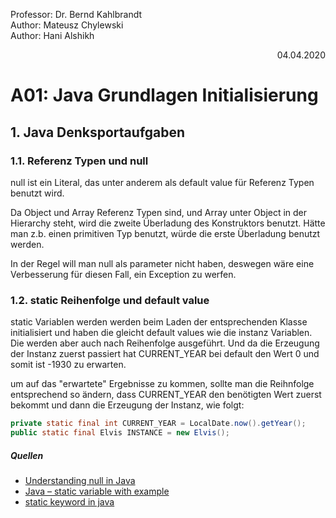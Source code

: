 Professor: Dr. Bernd Kahlbrandt  
Author: Mateusz Chylewski  
Author: Hani Alshikh
<div style="text-align: right">04.04.2020</div>

# A01: Java Grundlagen Initialisierung

## 1. Java Denksportaufgaben

### 1.1. Referenz Typen und null

null ist ein Literal, das unter anderem als default value für Referenz Typen benutzt wird.

Da Object und Array Referenz Typen sind, und Array unter Object in der Hierarchy steht, wird die zweite Überladung des Konstruktors benutzt. Hätte man z.b. einen primitiven Typ benutzt, würde die erste Überladung benutzt werden.

In der Regel will man null als parameter nicht haben, deswegen wäre eine Verbesserung für diesen Fall, ein Exception zu werfen.

### 1.2. static Reihenfolge und default value

static Variablen werden werden beim Laden der entsprechenden Klasse initialisiert und haben die gleicht default values wie die instanz Variablen. Die werden aber auch nach Reihenfolge ausgeführt. Und da die Erzeugung der Instanz zuerst passiert hat CURRENT_YEAR bei default den Wert 0 und somit ist -1930 zu erwarten.

um auf das "erwartete" Ergebnisse zu kommen, sollte man die Reihnfolge entsprechend so ändern, dass CURRENT_YEAR den benötigten Wert zuerst bekommt und dann die Erzeugung der Instanz, wie folgt:

```java
private static final int CURRENT_YEAR = LocalDate.now().getYear();
public static final Elvis INSTANCE = new Elvis();
```

##### Quellen
- [Understanding null in Java](https://dev.to/dj_devjournal/understanding-null-in-java-4o31)
- [Java – static variable with example](https://beginnersbook.com/2013/05/static-variable/)
- [static keyword in java](https://www.geeksforgeeks.org/static-keyword-java/)